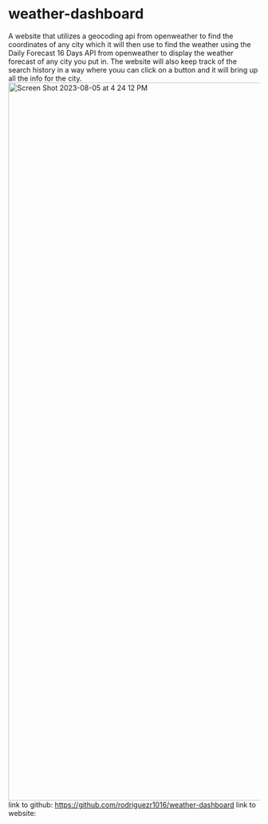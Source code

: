 # weather-dashboard
A website that utilizes a geocoding api from openweather to find the coordinates of any city which it will then use to find the weather using the Daily Forecast 16 Days API from openweather to display the weather forecast of any city you put in. The website will also keep track of the search history in a way where youu can click on a button and it will bring up all the info for the city.
<img width="1440" alt="Screen Shot 2023-08-05 at 4 24 12 PM" src="https://github.com/rodriguezr1016/weather-dashboard/assets/134916213/0fa1cdbc-5e44-44c6-aad7-7c6405567104">
link to github: https://github.com/rodriguezr1016/weather-dashboard
link to website: 

